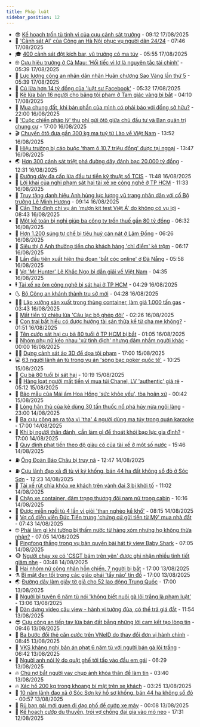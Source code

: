 ```yaml
---
title: Pháp luật
sidebar_position: 12
---
```


<!-- vnexpress-phap-luat:START -->
- 😎 [Kế hoạch trốn tù tinh vi của cựu cảnh sát trưởng](https://vnexpress.net/ke-hoach-tron-tu-tinh-vi-cua-cuu-canh-sat-truong-4927936.html) - 09:12 17/08/2025
- 🥰 [&#39;Cảnh sát AI&#39; của Công an Hà Nội phục vụ người dân 24/24](https://vnexpress.net/canh-sat-ai-cua-cong-an-ha-noi-phuc-vu-nguoi-dan-24-24-4927915.html) - 07:46 17/08/2025
- 🎓 [400 cảnh sát đột kích bar, vũ trường có ma túy](https://vnexpress.net/400-canh-sat-dot-kich-vu-truong-quan-bar-co-ma-tuy-4927879.html) - 05:55 17/08/2025
- 🤓 [Cựu hiệu trưởng ở Cà Mau: &#39;Hối tiếc vì lơ là nguyên tắc tài chính&#39;](https://vnexpress.net/cuu-hieu-truong-o-ca-mau-hoi-tiec-vi-lo-la-nguyen-tac-tai-chinh-4927878.html) - 05:39 17/08/2025
- 🎊 [Lực lượng công an nhân dân nhận Huân chương Sao Vàng lần thứ 5](https://vnexpress.net/cong-an-nhan-dan-nhan-huan-chuong-sao-vang-lan-thu-5-4927888.html) - 05:39 17/08/2025
- 🙉 [Cú lừa hơn 14 tỷ đồng của &#39;luật sư Facebook&#39;](https://vnexpress.net/cu-lua-hon-14-ty-dong-cua-luat-su-facebook-4927846.html) - 05:32 17/08/2025
- 🤡 [Kẻ lừa bán 16 người cho băng tội phạm ở Tam giác vàng bị bắt](https://vnexpress.net/ke-lua-ban-16-nguoi-cho-bang-toi-pham-o-tam-giac-vang-bi-bat-4927871.html) - 04:10 17/08/2025
- 🗽 [Mua chung đất, khi bán phần của mình có phải báo với đồng sở hữu?](https://vnexpress.net/mua-chung-dat-khi-ban-phan-cua-minh-co-phai-bao-voi-dong-so-huu-4926999.html) - 22:00 16/08/2025
- 🌋 [&#39;Cuộc chiến pháp lý&#39; thu phí gửi ôtô giữa chủ đầu tư và Ban quản trị chung cư](https://vnexpress.net/cuoc-chien-phap-ly-thu-phi-gui-oto-giua-chu-dau-tu-va-ban-quan-tri-chung-cu-4926833.html) - 17:00 16/08/2025
- 🎬 [Chuyến ôtô đưa gần 300 kg ma tuý từ Lào về Việt Nam](https://vnexpress.net/chuyen-oto-dua-gan-300-kg-ma-tuy-tu-lao-ve-viet-nam-4927723.html) - 13:52 16/08/2025
- 💯 [Hiệu trưởng bị cáo buộc &#39;tham ô 10,7 triệu đồng&#39; được tại ngoại](https://vnexpress.net/hieu-truong-bi-cao-buoc-tham-o-10-7-trieu-dong-duoc-tai-ngoai-4927748.html) - 13:47 16/08/2025
- 🌏 [Hơn 300 cảnh sát triệt phá đường dây đánh bạc 20.000 tỷ đồng](https://vnexpress.net/hon-300-canh-sat-triet-pha-duong-day-danh-bac-20-000-ty-dong-4927730.html) - 12:31 16/08/2025
- 🌊 [Đường dây đa cấp lừa đầu tư tiền kỹ thuật số TCIS](https://vnexpress.net/duong-day-da-cap-lua-dau-tu-dong-tien-ky-thuat-so-tcis-4927709.html) - 11:48 16/08/2025
- 💂 [Lời khai của nghi phạm sát hại tài xế xe công nghệ ở TP HCM](https://vnexpress.net/loi-khai-cua-nghi-pham-sat-hai-tai-xe-xe-cong-nghe-o-tp-hcm-4927714.html) - 11:33 16/08/2025
- 🎡 [Truy tặng danh hiệu Anh hùng lực lượng vũ trang nhân dân với cố Bộ trưởng Lê Minh Hương](https://vnexpress.net/truy-tang-danh-hieu-anh-hung-luc-luong-vu-trang-nhan-dan-voi-co-bo-truong-le-minh-huong-4927679.html) - 09:14 16/08/2025
- 🫶 [Cần Thơ đình chỉ vụ án &#39;mượn kit test Việt Á&#39; do không có vụ lợi](https://vnexpress.net/can-tho-dinh-chi-vu-an-muon-kit-test-viet-a-do-khong-co-vu-loi-4927669.html) - 08:43 16/08/2025
- 🐲 [Một kế toán bị nghi giúp ba công ty trốn thuế gần 80 tỷ đồng](https://vnexpress.net/mot-ke-toan-giup-ba-cong-ty-tron-thue-gan-80-ty-dong-4927634.html) - 06:32 16/08/2025
- 🚀 [Hơn 1.200 súng tự chế bị tiêu huỷ cán nát ở Lâm Đồng](https://vnexpress.net/tieu-huy-sung-dan-4927658.html) - 06:26 16/08/2025
- 🎊 [Siêu thị ở Anh thưởng tiền cho khách hàng &#39;chỉ điểm&#39; kẻ trộm](https://vnexpress.net/sieu-thi-o-anh-thuong-tien-cho-khach-hang-chi-diem-ke-trom-4927583.html) - 06:17 16/08/2025
- 🤗 [Lần đầu tiên xuất hiện thủ đoạn &#39;bắt cóc online&#39; ở Đà Nẵng](https://vnexpress.net/lan-dau-tien-xuat-hien-thu-doan-bat-coc-online-o-da-nang-4927597.html) - 05:58 16/08/2025
- 🗽 [Vợ &#39;Mr Hunter&#39; Lê Khắc Ngọ bị dẫn giải về Việt Nam](https://vnexpress.net/vo-mr-hunter-le-khac-ngo-bi-dan-giai-ve-viet-nam-4927630.html) - 04:35 16/08/2025
- 🕴 [Tài xế xe ôm công nghệ bị sát hại ở TP HCM](https://vnexpress.net/tai-xe-xe-om-cong-nghe-bi-sat-hai-o-tp-hcm-4927604.html) - 04:29 16/08/2025
- 🌜 [Bộ Công an khánh thành trụ sở mới](https://vnexpress.net/bo-cong-an-khanh-thanh-tru-so-moi-4927614.html) - 04:28 16/08/2025
- 🧑‍🏫 [Lập xưởng sản xuất trong thùng container, làm giả 1.000 tấn gas](https://vnexpress.net/lap-xuong-san-xuat-trong-thung-container-lam-gia-1-000-tan-gas-4927594.html) - 03:43 16/08/2025
- 🦩 [Mất tiền từ chiêu lừa &#39;Câu lạc bộ ghép đôi&#39;](https://vnexpress.net/mat-tien-tu-chieu-lua-cau-lac-bo-ghep-doi-4927249.html) - 02:26 16/08/2025
- 💼 [Con trai bất hiếu có được hưởng tài sản thừa kế từ cha mẹ không?](https://vnexpress.net/con-bat-hieu-co-duoc-huong-tai-san-thua-ke-tu-cha-me-khong-4926825.html) - 01:51 16/08/2025
- 💫 [Tên cướp sát hại cụ bà 80 tuổi ở TP HCM bị bắt](https://vnexpress.net/ten-cuop-sat-hai-cu-ba-80-tuoi-o-tp-hcm-bi-bat-4927543.html) - 01:05 16/08/2025
- 🦅 [Nhóm phụ nữ kéo nhau &#39;xử tình địch&#39; nhưng đâm nhầm người khác](https://vnexpress.net/nhom-phu-nu-keo-nhau-xu-tinh-dich-nhung-dam-nham-nguoi-khac-4926571.html) - 00:00 16/08/2025
- 🧑‍💻 [Dựng cảnh sát ảo 3D để dọa tội phạm](https://vnexpress.net/dung-canh-sat-ao-3d-de-doa-toi-pham-4927498.html) - 17:00 15/08/2025
- 💻 [63 người lãnh án tù trong vụ án &#39;sòng bạc poker quốc tế&#39;](https://vnexpress.net/63-nguoi-lanh-an-tu-trong-vu-an-song-bac-poker-quoc-te-4927308.html) - 10:25 15/08/2025
- 🤠 [Cụ bà 80 tuổi bị sát hại](https://vnexpress.net/cu-ba-80-tuoi-bi-sat-hai-4927406.html) - 10:19 15/08/2025
- 🧑‍🏫 [Hàng loạt người mất tiền vì mua túi Chanel, LV &#39;authentic&#39; giá rẻ](https://vnexpress.net/hang-loat-nguoi-mat-tien-vi-mua-tui-chanel-lv-authentic-gia-re-4927232.html) - 05:12 15/08/2025
- 🌈 [Bảo mẫu của Mái ấm Hoa Hồng &#39;sức khỏe yếu&#39;, tòa hoãn xử](https://vnexpress.net/bao-mau-cua-mai-am-hoa-hong-suc-khoe-yeu-toa-hoan-xu-4927077.html) - 00:42 15/08/2025
- 🌮 [Lòng hận thù của kẻ dùng 30 tấn thuốc nổ phá hủy nửa ngôi làng](https://vnexpress.net/long-han-thu-cua-ke-dung-30-tan-thuoc-no-pha-huy-nua-ngoi-lang-4927023.html) - 23:00 14/08/2025
- 🐲 [Ba cựu công an ra tòa vì &#39;tha&#39; 4 người dùng ma túy trong quán karaoke](https://vnexpress.net/ba-cuu-cong-an-ra-toa-vi-tha-4-nguoi-dung-ma-tuy-trong-quan-karoke-4927040.html) - 17:00 14/08/2025
- 🧰 [Khi bị người thân đánh, cần làm gì để thoát khỏi bạo lực gia đình?](https://vnexpress.net/khi-bi-nguoi-than-danh-can-lam-gi-de-thoat-khoi-bao-luc-gia-dinh-4926450.html) - 17:00 14/08/2025
- 💄 [Quy định phạt tiền theo độ giàu có của tài xế ở một số nước](https://vnexpress.net/quy-dinh-phat-tien-theo-muc-do-giau-co-cua-tai-xe-o-mot-so-nuoc-4926896.html) - 15:46 14/08/2025
- ⛽️ [Ông Đoàn Bảo Châu bị truy nã](https://vnexpress.net/ong-doan-bao-chau-bi-truy-na-4927028.html) - 12:47 14/08/2025
- ⛽️ [Cựu lãnh đạo xã đi tù vì ký khống, bán 44 ha đất không sổ đỏ ở Sóc Sơn](https://vnexpress.net/cuu-lanh-dao-xa-di-tu-vi-ky-khong-ban-44-ha-dat-khong-so-do-o-soc-son-4926968.html) - 12:23 14/08/2025
- 💂 [Tài xế rút chìa khóa xe khách trên vành đai 3 bị khởi tố](https://vnexpress.net/tai-xe-rut-chia-khoa-xe-khach-tren-vanh-dai-3-bi-khoi-to-4927002.html) - 11:02 14/08/2025
- 🤔 [Chặn xe container, đâm trọng thương đôi nam nữ trong cabin](https://vnexpress.net/chan-xe-container-dam-trong-thuong-doi-nam-nu-trong-cabin-4926984.html) - 10:16 14/08/2025
- 🧐 [Được miễn ngồi tù 4 lần vì giỏi &#39;than nghèo kể khổ&#39;](https://vnexpress.net/duoc-mien-ngoi-tu-4-lan-lien-vi-gioi-than-ngheo-ke-kho-4926861.html) - 08:15 14/08/2025
- 🎃 [Vợ cố diễn viên Đức Tiến trưng &#39;chứng cứ gửi tiền từ Mỹ&#39; mua nhà đất](https://vnexpress.net/vo-co-dien-vien-duc-tien-trung-chung-cu-gui-tien-tu-my-mua-nha-dat-4926847.html) - 07:43 14/08/2025
- 🤓 [Phải làm gì khi tường bị thấm nước từ hàng xóm nhưng họ không thừa nhận?](https://vnexpress.net/phai-lam-gi-khi-tuong-bi-tham-nuoc-tu-hang-xom-nhung-ho-khong-thua-nhan-4924443.html) - 07:05 14/08/2025
- 💃 [Pingfong thắng trong vụ bản quyền bài hát tỷ view Baby Shark](https://vnexpress.net/pingfong-thang-trong-vu-ban-quyen-bai-hat-ty-view-baby-shark-4926844.html) - 07:05 14/08/2025
- 🐵 [Người chạy xe có &#39;CSGT bám trên yên&#39; được ghi nhận nhiều tình tiết giảm nhẹ](https://vnexpress.net/nguoi-chay-xe-co-csgt-bam-tren-yen-duoc-ghi-nhan-nhieu-tinh-tiet-giam-nhe-4926734.html) - 03:48 14/08/2025
- 🤖 [Hai nhóm nữ công nhân hỗn chiến, 7 người bị bắt](https://vnexpress.net/hai-nhom-nu-cong-nhan-hon-chien-7-nguoi-bi-bat-4926607.html) - 17:00 13/08/2025
- ⚗️ [Bí mật đen tối trong các giáo phái &#39;tẩy não&#39; tín đồ](https://vnexpress.net/bi-mat-den-toi-trong-cac-giao-phai-tay-nao-tin-do-4926557.html) - 17:00 13/08/2025
- 🌏 [Đường dây làm giấy tờ giả cho 52 lao động Trung Quốc](https://vnexpress.net/duong-day-lam-giay-to-gia-cho-52-lao-dong-trung-quoc-4926528.html) - 17:00 13/08/2025
- 🦆 [Người bị tuyên 6 năm tù nói &#39;không biết nuôi gà lôi trắng là phạm luật&#39;](https://vnexpress.net/nguoi-bi-tuyen-6-nam-tu-noi-khong-biet-nuoi-ga-loi-trang-la-pham-luat-4926555.html) - 13:06 13/08/2025
- 🐎 [Dàn dựng video câu view - hành vi tưởng đùa, có thể trả giá đắt](https://vnexpress.net/dan-dung-video-cau-view-hanh-vi-tuong-dua-co-the-tra-gia-dat-4926390.html) - 11:54 13/08/2025
- 😎 [Cựu công an tiếp tay lừa bán đất bằng những lời cam kết tạo lòng tin](https://vnexpress.net/cuu-cong-an-tiep-tay-lua-ban-dat-bang-nhung-loi-cam-ket-tao-long-tin-4926371.html) - 09:46 13/08/2025
- 💪 [Ba bước đổi thẻ căn cước trên VNeID do thay đổi đơn vị hành chính](https://vnexpress.net/ba-buoc-doi-the-can-cuoc-tren-vneid-do-thay-doi-don-vi-hanh-chinh-4926444.html) - 08:45 13/08/2025
- 🤡 [VKS kháng nghị bản án phạt 6 năm tù với người bán gà lôi trắng](https://vnexpress.net/vks-khang-nghi-ban-an-phat-6-nam-tu-voi-nguoi-ban-ga-loi-trang-4926337.html) - 06:42 13/08/2025
- 🌁 [Người anh nói lý do quật ghế tới tấp vào đầu em gái](https://vnexpress.net/nguoi-anh-noi-ly-do-quat-ghe-toi-tap-vao-dau-em-gai-4926304.html) - 06:29 13/08/2025
- 🔥 [Chủ nợ bắt người vay chụp ảnh khỏa thân để làm tin](https://vnexpress.net/chu-no-bat-nguoi-vay-chup-anh-khoa-than-de-lam-tin-4926267.html) - 03:40 13/08/2025
- 🔥 [Xác hổ 200 kg trong khoang bí mật trên xe khách](https://vnexpress.net/xac-ho-200-kg-trong-khoang-bi-mat-tren-xe-khach-4926237.html) - 03:25 13/08/2025
- 👺 [10 năm lãnh đạo xã ở Sóc Sơn ký hồ sơ khống, bán 44 ha không sổ đỏ](https://vnexpress.net/10-nam-lanh-dao-xa-o-soc-son-ky-ho-so-khong-ban-44-ha-khong-so-do-4926103.html) - 00:57 13/08/2025
- 🎊 [Rủ bạn gái mới quen đi dạo phố để cướp xe máy](https://vnexpress.net/ru-ban-gai-moi-quen-di-dao-pho-de-cuop-xe-may-4926129.html) - 00:08 13/08/2025
- 🎊 [Kế hoạch cướp du thuyền, trói vợ chồng đại gia vào mỏ neo](https://vnexpress.net/ac-mong-cua-doi-vo-chong-bi-troi-vao-mo-neo-cho-chim-4926117.html) - 17:31 12/08/2025<!-- vnexpress-phap-luat:END -->
